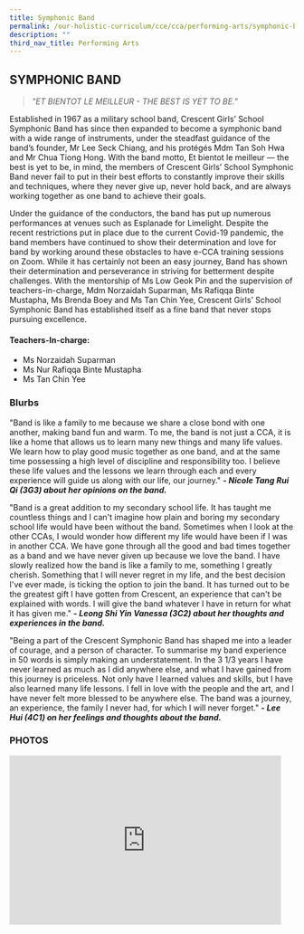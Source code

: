```yaml
---
title: Symphonic Band
permalink: /our-holistic-curriculum/cce/cca/performing-arts/symphonic-band/
description: ""
third_nav_title: Performing Arts
---
```

## **SYMPHONIC BAND**

>*"ET BIENTOT LE MEILLEUR - THE BEST IS YET TO BE."*

Established in 1967 as a military school band, Crescent Girls’ School Symphonic Band has since then expanded to become a symphonic band with a wide range of instruments, under the steadfast guidance of the band’s founder, Mr Lee Seck Chiang, and his protégés Mdm Tan Soh Hwa and Mr Chua Tiong Hong. With the band motto, Et bientot le meilleur — the best is yet to be, in mind, the members of Crescent Girls’ School Symphonic Band never fail to put in their best efforts to constantly improve their skills and techniques, where they never give up, never hold back, and are always working together as one band to achieve their goals.

Under the guidance of the conductors, the band has put up numerous performances at venues such as Esplanade for Limelight. Despite the recent restrictions put in place due to the current Covid-19 pandemic, the band members have continued to show their determination and love for band by working around these obstacles to have e-CCA training sessions on Zoom. While it has certainly not been an easy journey, Band has shown their determination and perseverance in striving for betterment despite challenges. With the mentorship of Ms Low Geok Pin and the supervision of teachers-in-charge, Mdm Norzaidah Suparman, Ms Rafiqqa Binte Mustapha, Ms Brenda Boey and Ms Tan Chin Yee, Crescent Girls’ School Symphonic Band has established itself as a fine band that never stops pursuing excellence.


#### **Teachers-In-charge:**
* Ms Norzaidah Suparman  
* Ms Nur Rafiqqa Binte Mustapha  
* Ms Tan Chin Yee


### **Blurbs**
"Band is like a family to me because we share a close bond with one another, making band fun and warm. To me, the band is not just a CCA, it is like a home that allows us to learn many new things and many life values. We learn how to play good music together as one band, and at the same time possessing a high level of discipline and responsibility too. I believe these life values and the lessons we learn through each and every experience will guide us along with our life, our journey."
***- Nicole Tang Rui Qi (3G3) about her opinions on the band.***

"Band is a great addition to my secondary school life. It has taught me countless things and I can't imagine how plain and boring my secondary school life would have been without the band. Sometimes when I look at the other CCAs, I would wonder how different my life would have been if I was in another CCA. We have gone through all the good and bad times together as a band and we have never given up because we love the band. I have slowly realized how the band is like a family to me, something I greatly cherish. Something that I will never regret in my life, and the best decision I've ever made, is ticking the option to join the band. It has turned out to be the greatest gift I have gotten from Crescent, an experience that can't be explained with words. I will give the band whatever I have in return for what it has given me."
***- Leong Shi Yin Vanessa (3C2) about her thoughts and experiences in the band.***

"Being a part of the Crescent Symphonic Band has shaped me into a leader of courage, and a person of character. To summarise my band experience in 50 words is simply making an understatement. In the 3 1/3 years I have never learned as much as I did anywhere else, and what I have gained from this journey is priceless. Not only have I learned values and skills, but I have also learned many life lessons. I fell in love with the people and the art, and I have never felt more blessed to be anywhere else. The band was a journey, an experience, the family I never had, for which I will never forget."
***- Lee Hui (4C1) on her feelings and thoughts about the band.***


### **PHOTOS** ###

<iframe src="https://docs.google.com/presentation/d/e/2PACX-1vQD2c2aMBbSVbMscr0Q1p4RGI5QscUDcQgZAUCdJAkUKSVSM6t4qKQd57gBN2N65mMJG1el2t28IVOg/embed?start=true&loop=true&delayms=3000" frameborder="0" width="480" height="299" allowfullscreen="true"></iframe>